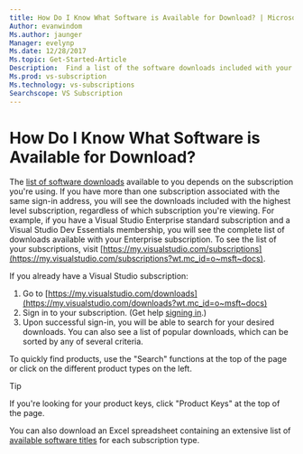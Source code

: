 ```yaml
---
title: How Do I Know What Software is Available for Download? | Microsoft Docs
Author: evanwindom
Ms.author: jaunger
Manager: evelynp
Ms.date: 12/28/2017
Ms.topic: Get-Started-Article
Description:  Find a list of the software downloads included with your Visual Studio subscription. 
Ms.prod: vs-subscription
Ms.technology: vs-subscriptions
Searchscope: VS Subscription
---
```


# How Do I Know What Software is Available for Download?

The [list of software downloads](http://download.microsoft.com/download/1/5/4/15454442-CF17-47B9-A65D-DF84EF88511B/Visual_Studio_by_Subscription_Level.xlsx) available to you depends on the subscription you're using.  If you have more than one subscription associated with the same sign-in address, you will see the downloads included with the highest level subscription, regardless of which subscription you're viewing.  For example, if you have a Visual Studio Enterprise standard subscription and a Visual Studio Dev Essentials membership, you will see the complete list of downloads available with your Enterprise subscription.  To see the list of your subscriptions, visit [https://my.visualstudio.com/subscriptions](https://my.visualstudio.com/subscriptions?wt.mc_id=o~msft~docs). 

If you already have a Visual Studio subscription: 
1. Go to [https://my.visualstudio.com/downloads](https://my.visualstudio.com/downloads?wt.mc_id=o~msft~docs)
2. Sign in to your subscription.  (Get help [signing in](/visualstudio/subscriptions/signing-in).)
3. Upon successful sign-in, you will be able to search for your desired downloads.  You can also see a list of popular downloads, which can be sorted by any of several criteria. 

To quickly find products, use the "Search" functions at the top of the page or click on the different product types on the left.

> [!TIP]
> If you're looking for your product keys, click "Product Keys" at the top of the page.

You can also download an Excel spreadsheet containing an extensive list of [available software titles](http://download.microsoft.com/download/1/5/4/15454442-CF17-47B9-A65D-DF84EF88511B/Visual_Studio_by_Subscription_Level.xlsx) for each subscription type.  
